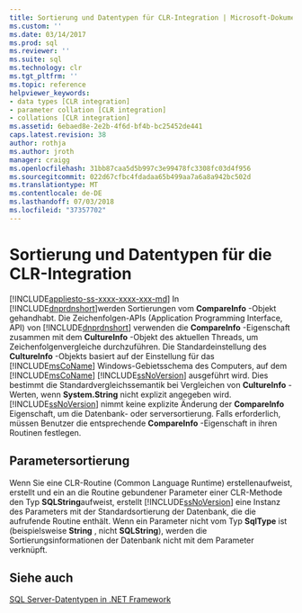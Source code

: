 ```yaml
---
title: Sortierung und Datentypen für CLR-Integration | Microsoft-Dokumentation
ms.custom: ''
ms.date: 03/14/2017
ms.prod: sql
ms.reviewer: ''
ms.suite: sql
ms.technology: clr
ms.tgt_pltfrm: ''
ms.topic: reference
helpviewer_keywords:
- data types [CLR integration]
- parameter collation [CLR integration]
- collations [CLR integration]
ms.assetid: 6ebaed8e-2e2b-4f6d-bf4b-bc25452de441
caps.latest.revision: 38
author: rothja
ms.author: jroth
manager: craigg
ms.openlocfilehash: 31bb87caa5d5b997c3e99478fc3308fc03d4f956
ms.sourcegitcommit: 022d67cfbc4fdadaa65b499aa7a6a8a942bc502d
ms.translationtype: MT
ms.contentlocale: de-DE
ms.lasthandoff: 07/03/2018
ms.locfileid: "37357702"
---
```

# <a name="collation-and-clr-integration-data-types"></a>Sortierung und Datentypen für die CLR-Integration
[!INCLUDE[appliesto-ss-xxxx-xxxx-xxx-md](../../includes/appliesto-ss-xxxx-xxxx-xxx-md.md)]
  In [!INCLUDE[dnprdnshort](../../includes/dnprdnshort-md.md)]werden Sortierungen vom **CompareInfo** -Objekt gehandhabt. Die Zeichenfolgen-APIs (Application Programming Interface, API) von [!INCLUDE[dnprdnshort](../../includes/dnprdnshort-md.md)] verwenden die **CompareInfo** -Eigenschaft zusammen mit dem **CultureInfo** -Objekt des aktuellen Threads, um Zeichenfolgenvergleiche durchzuführen. Die Standardeinstellung des **CultureInfo** -Objekts basiert auf der Einstellung für das [!INCLUDE[msCoName](../../includes/msconame-md.md)] Windows-Gebietsschema des Computers, auf dem [!INCLUDE[msCoName](../../includes/msconame-md.md)] [!INCLUDE[ssNoVersion](../../includes/ssnoversion-md.md)] ausgeführt wird. Dies bestimmt die Standardvergleichssemantik bei Vergleichen von **CultureInfo** -Werten, wenn **System.String** nicht explizit angegeben wird. [!INCLUDE[ssNoVersion](../../includes/ssnoversion-md.md)] nimmt keine explizite Änderung der **CompareInfo** Eigenschaft, um die Datenbank- oder serversortierung. Falls erforderlich, müssen Benutzer die entsprechende **CompareInfo** -Eigenschaft in ihren Routinen festlegen.  
  
## <a name="parameter-collation"></a>Parametersortierung  
 Wenn Sie eine CLR-Routine (Common Language Runtime) erstellenaufweist, erstellt und ein an die Routine gebundener Parameter einer CLR-Methode den Typ **SQLString**aufweist, erstellt [!INCLUDE[ssNoVersion](../../includes/ssnoversion-md.md)] eine Instanz des Parameters mit der Standardsortierung der Datenbank, die die aufrufende Routine enthält. Wenn ein Parameter nicht vom Typ **SqlType** ist (beispielsweise **String** , nicht **SQLString**), werden die Sortierungsinformationen der Datenbank nicht mit dem Parameter verknüpft.  
  
## <a name="see-also"></a>Siehe auch  
 [SQL Server-Datentypen in .NET Framework](../../relational-databases/clr-integration-database-objects-types-net-framework/sql-server-data-types-in-the-net-framework.md)  
  
  
